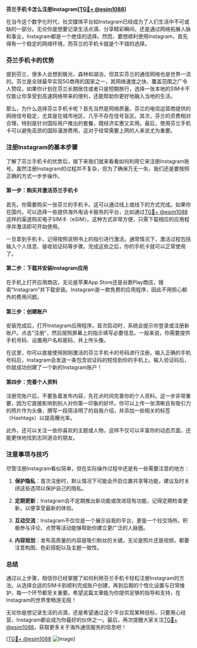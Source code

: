 **芬兰手机卡怎么注册Instagram[[TG💪+ @esim1088](https://t.me/s/esim1088)]**

在当今这个数字化时代，社交媒体平台如Instagram已经成为了人们生活中不可或缺的一部分。无论你是想要记录生活点滴、分享精彩瞬间，还是通过网络拓展人脉和事业，Instagram都是一个绝佳的选择。然而，要想顺利使用Instagram，首先得有一个稳定的网络环境，而芬兰的手机卡就是个不错的选择。

### 芬兰手机卡的优势

提到芬兰，很多人会想到极光、森林和湖泊，但其实芬兰的通信网络也是世界一流的。芬兰是全球最早实现5G商用的国家之一，其网络速度之快、覆盖范围之广令人赞叹。如果你计划在芬兰长期居住或者只是短期旅行，选择一张本地的SIM卡不仅能让你享受到高速网络带来的便利，还能帮助你更好地融入当地的生活。

那么，为什么选择芬兰手机卡呢？首先当然是网络质量。芬兰的电信运营商提供的网络信号稳定，尤其是在城市地区，几乎不存在信号盲区。其次，芬兰的资费相对合理，特别是针对国际用户推出的套餐，既经济实惠又实用。最后，使用芬兰手机卡可以避免高昂的国际漫游费用，这对于经常需要上网的人来说尤为重要。

### 注册Instagram的基本步骤

了解了芬兰手机卡的优势后，接下来我们就来看看如何利用它来注册Instagram账号。虽然注册Instagram的过程并不复杂，但为了确保万无一失，我们还是要按照正确的方式一步步操作。

#### 第一步：购买并激活芬兰手机卡

首先，你需要购买一张芬兰的手机卡。这可以通过线上或线下的方式完成。如果你在国内，可以选择一些提供海外电话卡服务的平台，比如通过[TG💪+ @esim1088](https://t.me/s/esim1088)这样的渠道购买电子SIM卡（eSIM）。这种方式非常方便，只需下载相应的应用程序并激活即可开始使用。

一旦拿到手机卡，记得按照说明书上的指引进行激活。通常情况下，激活过程包括输入个人信息、接收验证码等步骤。完成这些之后，你的手机卡就可以正常使用了。

#### 第二步：下载并安装Instagram应用

在手机上打开应用商店，无论是苹果App Store还是谷歌Play商店，搜索“Instagram”并下载安装。Instagram是一款免费的应用程序，因此不用担心额外的费用问题。

#### 第三步：创建账户

安装完成后，打开Instagram应用程序。首次启动时，系统会提示你登录或注册新账户。点击“注册”，然后按照屏幕上的指示填写必要信息。一般来说，你需要提供手机号码、设置用户名和密码，并上传头像。

在这里，你可以直接使用刚刚激活的芬兰手机卡的号码进行注册。输入正确的手机号码后，Instagram会发送一条包含验证码的短信到你的手机上。输入验证码后，你就成功创建了一个新的Instagram账户！

#### 第四步：完善个人资料

注册完账户后，不要急着发布内容，先花点时间完善你的个人资料。这一步非常重要，因为它直接影响到别人对你第一印象的好坏。你可以上传一张清晰且有吸引力的照片作为头像，撰写一段简洁明了的自我介绍，并添加一些相关的标签（Hashtags）以提高曝光率。

此外，还可以关注一些你喜欢的主题或人物，这样不仅可以丰富你的动态页面，还能更快地找到志同道合的朋友。

### 注意事项与技巧

尽管注册Instagram看似简单，但在实际操作过程中还是有一些需要注意的地方：

1. **保护隐私**：首次注册时，默认情况下可能会开启位置共享等功能，建议及时关闭这些选项以保护自己的隐私。
   
2. **定期更新**：Instagram会不定期推出新功能或改进现有功能，记得定期检查更新，以便享受最新的体验。

3. **互动交流**：Instagram不仅仅是一个展示自我的平台，更是一个社交场所。积极参与评论、点赞等活动能够帮助你建立更广泛的人脉圈。

4. **内容规划**：发布高质量的内容是吸引粉丝的关键。无论是照片还是视频，都要注意构图、色彩搭配以及主题一致性。

### 总结

通过以上步骤，相信你已经掌握了如何利用芬兰手机卡轻松注册Instagram的方法。从选择合适的SIM卡到顺利完成账户创建，再到后期的个性化设置与日常维护，每一个环节都至关重要。希望这篇文章能为你提供足够的指导和支持，在Instagram的世界里畅游无阻！

无论你是想记录生活的点滴，还是希望通过这个平台实现某种目标，只要用心经营，Instagram都会成为你最好的伙伴之一。最后，再次提醒大家关注[TG💪+ @esim1088](https://t.me/s/esim1088)，获取更多关于海外通信服务的信息吧！

[[TG💪+ @esim1088](https://t.me/s/esim1088) ![Image](https://i.postimg.cc/4NQfJmqS/Snipaste-2025-05-13-00-14-12.png)]